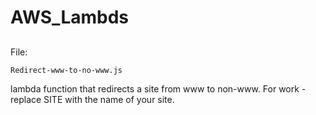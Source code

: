 # AWS_Lambds
## 
File:

    Redirect-www-to-no-www.js 

lambda function that redirects a site from www to non-www. For work - replace SITE with the name of your site.

